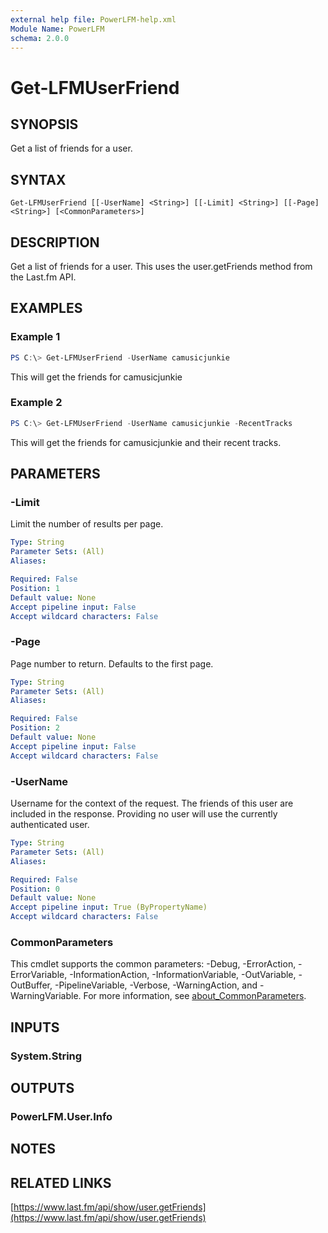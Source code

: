 ```yaml
---
external help file: PowerLFM-help.xml
Module Name: PowerLFM
schema: 2.0.0
---
```


# Get-LFMUserFriend

## SYNOPSIS
Get a list of friends for a user.

## SYNTAX

```
Get-LFMUserFriend [[-UserName] <String>] [[-Limit] <String>] [[-Page] <String>] [<CommonParameters>]
```

## DESCRIPTION
Get a list of friends for a user. This uses the user.getFriends method from the Last.fm API.

## EXAMPLES

### Example 1
```powershell
PS C:\> Get-LFMUserFriend -UserName camusicjunkie
```

This will get the friends for camusicjunkie

### Example 2
```powershell
PS C:\> Get-LFMUserFriend -UserName camusicjunkie -RecentTracks
```

This will get the friends for camusicjunkie and their recent tracks.

## PARAMETERS

### -Limit
Limit the number of results per page.

```yaml
Type: String
Parameter Sets: (All)
Aliases:

Required: False
Position: 1
Default value: None
Accept pipeline input: False
Accept wildcard characters: False
```

### -Page
Page number to return. Defaults to the first page.

```yaml
Type: String
Parameter Sets: (All)
Aliases:

Required: False
Position: 2
Default value: None
Accept pipeline input: False
Accept wildcard characters: False
```

### -UserName
Username for the context of the request. The friends of this user are included in the response. Providing no user will use the currently authenticated user.

```yaml
Type: String
Parameter Sets: (All)
Aliases:

Required: False
Position: 0
Default value: None
Accept pipeline input: True (ByPropertyName)
Accept wildcard characters: False
```

### CommonParameters
This cmdlet supports the common parameters: -Debug, -ErrorAction, -ErrorVariable, -InformationAction, -InformationVariable, -OutVariable, -OutBuffer, -PipelineVariable, -Verbose, -WarningAction, and -WarningVariable. For more information, see [about_CommonParameters](http://go.microsoft.com/fwlink/?LinkID=113216).

## INPUTS

### System.String

## OUTPUTS

### PowerLFM.User.Info

## NOTES

## RELATED LINKS

[https://www.last.fm/api/show/user.getFriends](https://www.last.fm/api/show/user.getFriends)
